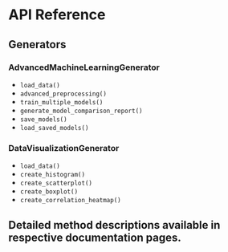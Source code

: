# API Reference

## Generators

### AdvancedMachineLearningGenerator
- `load_data()`
- `advanced_preprocessing()`
- `train_multiple_models()`
- `generate_model_comparison_report()`
- `save_models()`
- `load_saved_models()`

### DataVisualizationGenerator
- `load_data()`
- `create_histogram()`
- `create_scatterplot()`
- `create_boxplot()`
- `create_correlation_heatmap()`

## Detailed method descriptions available in respective documentation pages.
